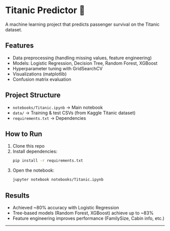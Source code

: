 # Titanic Predictor 🚢

A machine learning project that predicts passenger survival on the Titanic dataset.

## Features
- Data preprocessing (handling missing values, feature engineering)
- Models: Logistic Regression, Decision Tree, Random Forest, XGBoost
- Hyperparameter tuning with GridSearchCV
- Visualizations (matplotlib)
- Confusion matrix evaluation

## Project Structure
- `notebooks/Titanic.ipynb` → Main notebook
- `data/` → Training & test CSVs (from Kaggle Titanic dataset)
- `requirements.txt` → Dependencies

## How to Run
1. Clone this repo
2. Install dependencies:
   ```bash
   pip install -r requirements.txt
3.  Open the notebook:
    ```bash
    jupyter notebook notebooks/Titanic.ipynb
    ```

## Results

* Achieved ~80% accuracy with Logistic Regression
* Tree-based models (Random Forest, XGBoost) achieve up to ~83%
* Feature engineering improves performance (FamilySize, Cabin info, etc.)

---